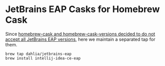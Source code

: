 JetBrains EAP Casks for Homebrew Cask
=====================================

Since [homebrew-cask and homebrew-cask-versions decided to do not accept all
JetBrains EAP versions][1], here we maintain a separated tap for them.

    brew tap dahlia/jetbrains-eap
    brew install intellij-idea-ce-eap

[1]: https://github.com/Homebrew/homebrew-cask/issues/32521
